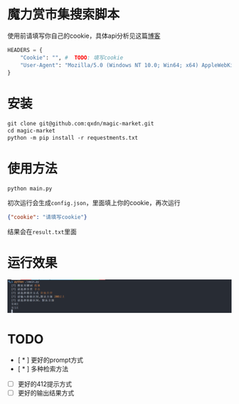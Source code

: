 # 魔力赏市集搜索脚本

使用前请填写你自己的cookie，具体api分析见这篇[博客](https://qianxu.run/magic-market-search/)

```python
HEADERS = {
    "Cookie": "", #  TODO: 填写cookie
    "User-Agent": "Mozilla/5.0 (Windows NT 10.0; Win64; x64) AppleWebKit/537.36 (KHTML, like Gecko) Chrome/121.0.0.0 Safari/537.36",
}
```

# 安装
```shell
git clone git@github.com:qxdn/magic-market.git
cd magic-market
python -m pip install -r requestments.txt 
```

# 使用方法

```shell
python main.py
```
初次运行会生成`config.json`，里面填上你的cookie，再次运行
```json
{"cookie": "请填写cookie"}
```

结果会在`result.txt`里面

# 运行效果
![image](./assets/run.png)

# TODO
- [ * ] 更好的prompt方式
- [ * ] 多种检索方法
- [ ] 更好的412提示方式
- [ ] 更好的输出结果方式
